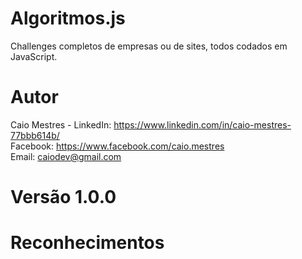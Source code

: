 # Algoritmos.js

Challenges completos de empresas ou de sites, todos codados em JavaScript.

# Autor

Caio Mestres - 
LinkedIn: https://www.linkedin.com/in/caio-mestres-77bbb614b/  
Facebook: https://www.facebook.com/caio.mestres  
Email: caiodev@gmail.com

# Versão 1.0.0

# Reconhecimentos

